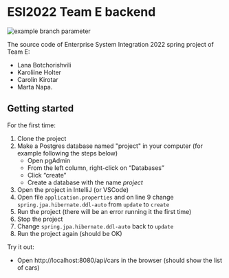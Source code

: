 # ESI2022 Team E backend

![example branch parameter](https://github.com/ESI2022-team-e/backend/actions/workflows/build.yml/badge.svg?branch=main)

The source code of Enterprise System Integration 2022 spring project of Team E:

* Lana Botchorishvili
* Karoliine Holter
* Carolin Kirotar
* Marta Napa.

## Getting started

For the first time:
1. Clone the project
2. Make a Postgres database named "project" in your computer (for example following the steps below)
    * Open pgAdmin
    * From the left column, right-click on “Databases”
    * Click “create”
    * Create a database with the name _project_
3. Open the project in IntelliJ (or VSCode)
4. Open file `application.properties` and on line 9 change `spring.jpa.hibernate.ddl-auto` from `update` to `create`
5. Run the project (there will be an error running it the first time)
6. Stop the project
7. Change `spring.jpa.hibernate.ddl-auto` back to `update`
8. Run the project again (should be OK)

Try it out:
* Open http://localhost:8080/api/cars in the browser (should show the list of cars)

